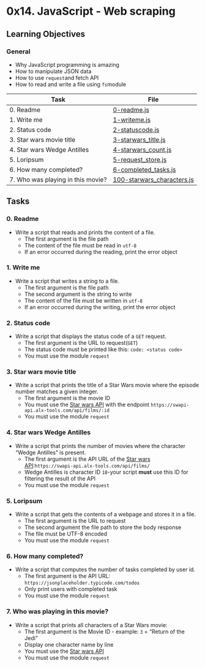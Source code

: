 # 0x14. JavaScript - Web scraping

## Learning Objectives

### General

* Why JavaScript programming is amazing
* How to manipulate JSON data
* How to use `request`and fetch API
* How to read and write a file using `fs`module

| Task | File |
| ---- | ---- |
| 0. Readme | [0-readme.js](./0-readme.js) |
| 1. Write me | [1-writeme.js](./1-writeme.js) |
| 2. Status code | [2-statuscode.js](./2-statuscode.js) |
| 3. Star wars movie title | [3-starwars_title.js](./3-starwars_title.js) |
| 4. Star wars Wedge Antilles | [4-starwars_count.js](./4-starwars_count.js) |
| 5. Loripsum | [5-request_store.js](./5-request_store.js) |
| 6. How many completed? | [6-completed_tasks.js](./6-completed_tasks.js) |
| 7. Who was playing in this movie? | [100-starwars_characters.js](./100-starwars_characters.js) |

## Tasks
### 0. Readme
* Write a script that reads and prints the content of a file.
    * The first argument is the file path
    * The content of the file must be read in `utf-8`
    * If an error occurred during the reading, print the error object
### 1. Write me
* Write a script that writes a string to a file.
    * The first argument is the file path
    * The second argument is the string to write
    * The content of the file must be written in `utf-8`
    * If an error occurred during the writing, print the error object
### 2. Status code
* Write a script that displays the status code of a `GET` request.
    * The first argument is the URL to request(`GET`)
    * The status code must be printed like this: `code: <status code>`
    * You must use the module `request`
### 3. Star wars movie title
* Write a script that prints the title of a Star Wars movie where the episode number matches a given integer.
    * The first argument is the movie ID
    * You must use the [Star wars API](https://swapi-api.alx-tools.com/) with the endpoint `https://swapi-api.alx-tools.com/api/films/:id`
    * You must use the module `request`
### 4. Star wars Wedge Antilles
* Write a script that prints the number of movies where the character “Wedge Antilles” is present.
    * The first argument is the API URL of the [Star wars API](https://swapi-api.alx-tools.com/):`https://swapi-api.alx-tools.com/api/films/`
    * Wedge Antilles is character ID `18`-your script **must** use this ID for filtering the result of the API
    * You must use the module `request`
### 5. Loripsum
* Write a script that gets the contents of a webpage and stores it in a file.
    * The first argument is the URL to request
    * The second argument the file path to store the body response
    * The file must be UTF-8 encoded
    * You must use the module `request`
### 6. How many completed?
* Write a script that computes the number of tasks completed by user id.
    * The first argument is the API URL: `https://jsonplaceholder.typicode.com/todos`
    * Only print users with completed task
    * You must use the module `request`
### 7. Who was playing in this movie?
* Write a script that prints all characters of a Star Wars movie:
    * The first argument is the Movie ID - example: `3` = “Return of the Jedi”
    * Display one character name by line
    * You must use the [Star wars API](https://swapi-api.alx-tools.com/)
    * You must use the module `request`
